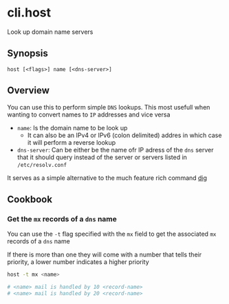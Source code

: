 # cli.host

Look up domain name servers

## Synopsis

```language
host [<flags>] name [<dns-server>]
```

## Overview

You can use this to perform simple `DNS` lookups. This most
usefull when wanting to convert names to `IP` addresses and
vice versa

- `name`: Is the domain name to be look up
  - It can also be an IPv4 or IPv6 (colon delimited) addres
    in which case it will perform a reverse lookup
- `dns-server`: Can be either be the name ofr IP adress of the
  `dns` server that it should query instead of the server or
  servers listed in `/etc/resolv.conf`

It serves as a simple alternative to the much feature rich
command [dig](./faaj.md) 

## Cookbook

### Get the `mx` records of a `dns` name

You can use the `-t` flag specified with the `mx` field
to get the associated `mx` records of a `dns` name

If there is more than one they will come with a number
that tells their priority, a lower number indicates a
higher priority

```sh
host -t mx <name>

# <name> mail is handled by 10 <record-name>
# <name> mail is handled by 20 <record-name>
```
